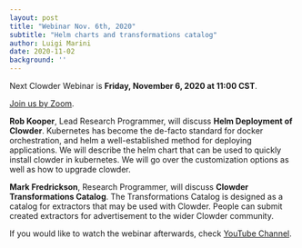 ```yaml
---
layout: post
title: "Webinar Nov. 6th, 2020"
subtitle: "Helm charts and transformations catalog"
author: Luigi Marini
date: 2020-11-02
background: ''
---
```



Next Clowder Webinar is **Friday, November 6, 2020 at 11:00 CST**. 

[Join us by Zoom](https://opensource.ncsa.illinois.edu/confluence/display/CATS/All+Paws+Webinars).

**Rob Kooper**, Lead Research Programmer, will discuss **Helm Deployment of Clowder**. Kubernetes has become the de-facto standard for docker orchestration, and helm a well-established method for deploying applications. We will describe the helm chart that can be used to quickly install clowder in kubernetes. We will go over the customization options as well as how to upgrade clowder.

**Mark Fredrickson**, Research Programmer, will discuss **Clowder Transformations Catalog**. The Transformations Catalog is designed as a catalog for extractors that may be used with Clowder. People can submit created extractors for advertisement to the wider Clowder community.

If you would like to watch the webinar afterwards, check [YouTube Channel](https://www.youtube.com/channel/UC3Wkm8t146gSTYyzjSR600g).

